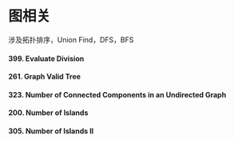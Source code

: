 # 图相关

涉及拓扑排序，Union Find，DFS，BFS

#### 399. Evaluate Division
#### 261. Graph Valid Tree
#### 323. Number of Connected Components in an Undirected Graph
#### 200. Number of Islands
#### 305. Number of Islands II

